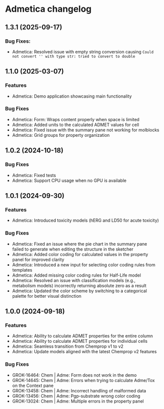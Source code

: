# Admetica changelog

## 1.3.1 (2025-09-17)

### Bug Fixes:

* Admetica: Resolved issue with empty string conversion causing `Could not convert '' with type str: tried to convert to double`

## 1.1.0 (2025-03-07)

### Features

* Admetica: Demo application showcasing main functionality

### Bug Fixes

* Admetica: Form: Wraps content properly when space is limited
* Admetica: Added units to the calculated ADMET values for cell
* Admetica: Fixed issue with the summary pane not working for molblocks
* Admetica: Grid groups for property organization

## 1.0.2 (2024-10-18)

### Bug Fixes

* Admetica: Fixed tests
* Admetica: Support CPU usage when no GPU is available

## 1.0.1 (2024-09-30)

### Features

* Admetica: Introduced toxicity models (hERG and LD50 for acute toxicity)

### Bug Fixes

* Admetica: Fixed an issue where the pie chart in the summary pane failed to generate when editing the structure in the sketcher
* Admetica: Added color coding for calculated values in the property panel for improved clarity
* Admetica: Introduced a new input for selecting color coding rules from templates
* Admetica: Added missing color coding rules for Half-Life model
* Admetica: Resolved an issue with classification models (e.g., metabolism models) incorrectly returning absolute zero as a result
* Admetica: Updated the color scheme by switching to a categorical palette for better visual distinction

## 1.0.0 (2024-09-18)

### Features

* Admetica: Ability to calculate ADMET properties for the entire column
* Admetica: Ability to calculate ADMET properties for individual cells
* Admetica: Seamless transition from Chemprop v1 to v2
* Admetica: Update models aligned with the latest Chemprop v2 features


### Bug Fixes

* GROK-16464: Chem | Adme: Form does not work in the demo
* GROK-14645: Chem | Adme: Errors when trying to calculate Adme/Tox on the Context pane
* GROK-13458: Chem | Adme: Incorrect handling of malformed data
* GROK-13456: Chem | Adme: Pgp-substrate wrong color coding
* GROK-13024: Chem | Adme: Multiple errors in the property panel